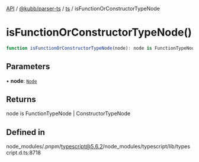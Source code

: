 [API](../../../../../packages.md) / [@kubb/parser-ts](../../../index.md) / [ts](../index.md) / isFunctionOrConstructorTypeNode

# isFunctionOrConstructorTypeNode()

```ts
function isFunctionOrConstructorTypeNode(node): node is FunctionTypeNode | ConstructorTypeNode
```

## Parameters

• **node**: [`Node`](../interfaces/Node.md)

## Returns

node is FunctionTypeNode \| ConstructorTypeNode

## Defined in

node\_modules/.pnpm/typescript@5.6.2/node\_modules/typescript/lib/typescript.d.ts:8718

